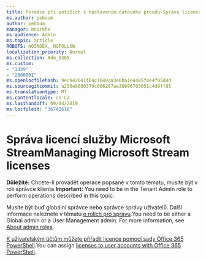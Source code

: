 ```yaml
---
title: Poradce při potížích s nastavením datového proudu-Správa licencování datového proudu
ms.author: pebaum
author: pebaum
manager: mnirkhe
ms.audience: Admin
ms.topic: article
ROBOTS: NOINDEX, NOFOLLOW
localization_priority: Normal
ms.collection: Adm_O365
ms.custom:
- "1339"
- "2800001"
ms.openlocfilehash: 9ec942641f04c1649aa3e6ba1e4485f4e4f95d4d
ms.sourcegitcommit: a256e8680379c006287ae30996763051c4d9ff85
ms.translationtype: MT
ms.contentlocale: cs-CZ
ms.lasthandoff: 09/04/2019
ms.locfileid: "36742618"
---
```

# <a name="managing-microsoft-stream-licenses"></a><span data-ttu-id="45ad2-102">Správa licencí služby Microsoft Stream</span><span class="sxs-lookup"><span data-stu-id="45ad2-102">Managing Microsoft Stream licenses</span></span>

<span data-ttu-id="45ad2-103">**Důležité:** Chcete-li provádět operace popsané v tomto tématu, musíte být v roli správce klienta.</span><span class="sxs-lookup"><span data-stu-id="45ad2-103">**Important:** You need to be in the Tenant Admin role to perform operations described in this topic.</span></span>

<span data-ttu-id="45ad2-104">Musíte být buď globální správce nebo správce správy uživatelů. Další informace naleznete v tématu [o rolích pro správu](https://docs.microsoft.com/office365/admin/add-users/about-admin-roles).</span><span class="sxs-lookup"><span data-stu-id="45ad2-104">You need to be either a Global admin or a User Management admin. For more information, see [About admin roles](https://docs.microsoft.com/office365/admin/add-users/about-admin-roles).</span></span>

<span data-ttu-id="45ad2-105">[K uživatelským účtům můžete přiřadit licence pomocí sady Office 365 PowerShell](https://go.microsoft.com/fwlink/p/?linkid=850410).</span><span class="sxs-lookup"><span data-stu-id="45ad2-105">You can assign [licenses to user accounts with Office 365 PowerShell](https://go.microsoft.com/fwlink/p/?linkid=850410).</span></span>
